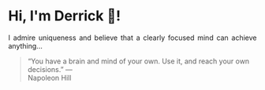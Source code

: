 # Hi, I'm Derrick 👋!
<p align="justify">I admire uniqueness and believe that a clearly focused mind can achieve anything...</p> 
<!-- #quote-start -->
<blockquote>&ldquo;You have a brain and mind of your own. Use it, and reach your own decisions.&rdquo; &mdash; <footer>Napoleon Hill</footer></blockquote>
<!-- #quote-end -->
